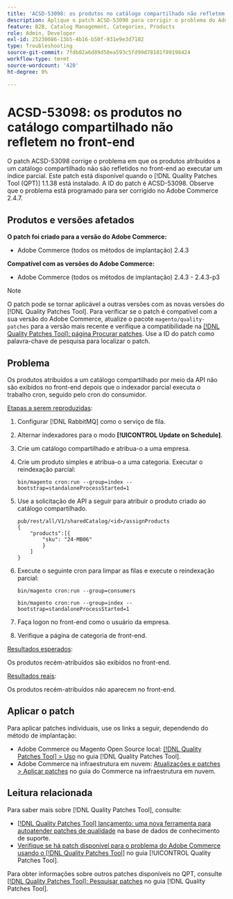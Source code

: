 ```yaml
---
title: 'ACSD-53098: os produtos no catálogo compartilhado não refletem no front-end'
description: Aplique o patch ACSD-53098 para corrigir o problema do Adobe Commerce em que os produtos atribuídos a um catálogo compartilhado não refletem no front-end ao executar um índice parcial.
feature: B2B, Catalog Management, Categories, Products
role: Admin, Developer
exl-id: 25230086-13b5-4b16-b50f-931e9e3d7102
type: Troubleshooting
source-git-commit: 7fdb02a6d89d50ea593c5fd99d78101f89198424
workflow-type: tm+mt
source-wordcount: '420'
ht-degree: 0%

---
```


# ACSD-53098: os produtos no catálogo compartilhado não refletem no front-end

O patch ACSD-53098 corrige o problema em que os produtos atribuídos a um catálogo compartilhado não são refletidos no front-end ao executar um índice parcial. Este patch está disponível quando o [!DNL Quality Patches Tool (QPT)] 1.1.38 está instalado. A ID do patch é ACSD-53098. Observe que o problema está programado para ser corrigido no Adobe Commerce 2.4.7.

## Produtos e versões afetados

**O patch foi criado para a versão do Adobe Commerce:**

* Adobe Commerce (todos os métodos de implantação) 2.4.3

**Compatível com as versões do Adobe Commerce:**

* Adobe Commerce (todos os métodos de implantação) 2.4.3 - 2.4.3-p3

>[!NOTE]
>
>O patch pode se tornar aplicável a outras versões com as novas versões do [!DNL Quality Patches Tool]. Para verificar se o patch é compatível com a sua versão do Adobe Commerce, atualize o pacote `magento/quality-patches` para a versão mais recente e verifique a compatibilidade na [[!DNL Quality Patches Tool]: página Procurar patches](https://experienceleague.adobe.com/tools/commerce-quality-patches/index.html?lang=pt-BR). Use a ID do patch como palavra-chave de pesquisa para localizar o patch.

## Problema

Os produtos atribuídos a um catálogo compartilhado por meio da API não são exibidos no front-end depois que o indexador parcial executa o trabalho cron, seguido pelo cron do consumidor.

<u>Etapas a serem reproduzidas</u>:

1. Configurar [!DNL RabbitMQ] como o serviço de fila.
1. Alternar indexadores para o modo **[!UICONTROL Update on Schedule]**.
1. Crie um catálogo compartilhado e atribua-o a uma empresa.
1. Crie um produto simples e atribua-o a uma categoria. Executar o reindexação parcial:

   `bin/magento cron:run --group=index --bootstrap=standaloneProcessStarted=1`

1. Use a solicitação de API a seguir para atribuir o produto criado ao catálogo compartilhado.

   ```
   pub/rest/all/V1/sharedCatalog/<id>/assignProducts
   {
       "products":[{
           "sku": "24-MB06"
           }
       ]
   }
   ```

1. Execute o seguinte cron para limpar as filas e execute o reindexação parcial:

   `bin/magento cron:run --group=consumers`

   `bin/magento cron:run --group=index --bootstrap=standaloneProcessStarted=1`

1. Faça logon no front-end como o usuário da empresa.
1. Verifique a página de categoria de front-end.

<u>Resultados esperados</u>:

Os produtos recém-atribuídos são exibidos no front-end.

<u>Resultados reais</u>:

Os produtos recém-atribuídos não aparecem no front-end.

## Aplicar o patch

Para aplicar patches individuais, use os links a seguir, dependendo do método de implantação:

* Adobe Commerce ou Magento Open Source local: [[!DNL Quality Patches Tool] > Uso](/help/tools/quality-patches-tool/usage.md) no guia [!DNL Quality Patches Tool].
* Adobe Commerce na infraestrutura em nuvem: [Atualizações e patches > Aplicar patches](https://experienceleague.adobe.com/docs/commerce-cloud-service/user-guide/develop/upgrade/apply-patches.html?lang=pt-BR) no guia do Commerce na infraestrutura em nuvem.

## Leitura relacionada

Para saber mais sobre [!DNL Quality Patches Tool], consulte:

* [[!DNL Quality Patches Tool] lançamento: uma nova ferramenta para autoatender patches de qualidade](https://experienceleague.adobe.com/pt-br/docs/commerce-operations/tools/quality-patches-tool/quality-patches-tool-to-self-serve-quality-patches) na base de dados de conhecimento de suporte.
* [Verifique se há patch disponível para o problema do Adobe Commerce usando o  [!DNL Quality Patches Tool]](/help/tools/quality-patches-tool/patches-available-in-qpt/check-patch-for-magento-issue-with-magento-quality-patches.md) no guia [!UICONTROL Quality Patches Tool].


Para obter informações sobre outros patches disponíveis no QPT, consulte [[!DNL Quality Patches Tool]: Pesquisar patches](https://experienceleague.adobe.com/tools/commerce-quality-patches/index.html?lang=pt-BR) no guia [!DNL Quality Patches Tool].
